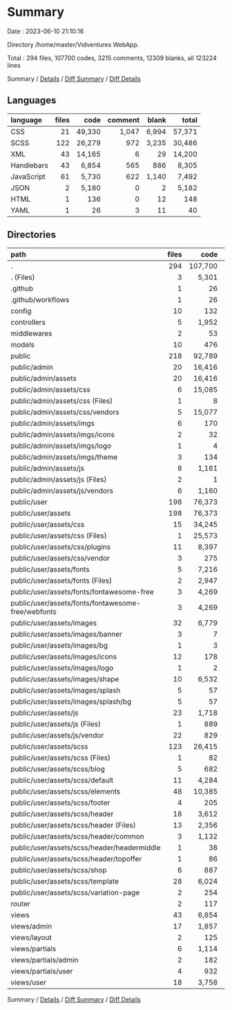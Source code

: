 # Summary

Date : 2023-06-10 21:10:16

Directory /home/master/Vidventures WebApp.

Total : 294 files,  107700 codes, 3215 comments, 12309 blanks, all 123224 lines

Summary / [Details](details.md) / [Diff Summary](diff.md) / [Diff Details](diff-details.md)

## Languages
| language | files | code | comment | blank | total |
| :--- | ---: | ---: | ---: | ---: | ---: |
| CSS | 21 | 49,330 | 1,047 | 6,994 | 57,371 |
| SCSS | 122 | 26,279 | 972 | 3,235 | 30,486 |
| XML | 43 | 14,165 | 6 | 29 | 14,200 |
| Handlebars | 43 | 6,854 | 565 | 886 | 8,305 |
| JavaScript | 61 | 5,730 | 622 | 1,140 | 7,492 |
| JSON | 2 | 5,180 | 0 | 2 | 5,182 |
| HTML | 1 | 136 | 0 | 12 | 148 |
| YAML | 1 | 26 | 3 | 11 | 40 |

## Directories
| path | files | code | comment | blank | total |
| :--- | ---: | ---: | ---: | ---: | ---: |
| . | 294 | 107,700 | 3,215 | 12,309 | 123,224 |
| . (Files) | 3 | 5,301 | 7 | 35 | 5,343 |
| .github | 1 | 26 | 3 | 11 | 40 |
| .github/workflows | 1 | 26 | 3 | 11 | 40 |
| config | 10 | 132 | 51 | 64 | 247 |
| controllers | 5 | 1,952 | 114 | 366 | 2,432 |
| middlewares | 2 | 53 | 0 | 20 | 73 |
| models | 10 | 476 | 4 | 78 | 558 |
| public | 218 | 92,789 | 2,464 | 10,734 | 105,987 |
| public/admin | 20 | 16,416 | 364 | 2,963 | 19,743 |
| public/admin/assets | 20 | 16,416 | 364 | 2,963 | 19,743 |
| public/admin/assets/css | 6 | 15,085 | 183 | 2,765 | 18,033 |
| public/admin/assets/css (Files) | 1 | 8 | 0 | 0 | 8 |
| public/admin/assets/css/vendors | 5 | 15,077 | 183 | 2,765 | 18,025 |
| public/admin/assets/imgs | 6 | 170 | 4 | 2 | 176 |
| public/admin/assets/imgs/icons | 2 | 32 | 2 | 0 | 34 |
| public/admin/assets/imgs/logo | 1 | 4 | 0 | 0 | 4 |
| public/admin/assets/imgs/theme | 3 | 134 | 2 | 2 | 138 |
| public/admin/assets/js | 8 | 1,161 | 177 | 196 | 1,534 |
| public/admin/assets/js (Files) | 2 | 1 | 99 | 5 | 105 |
| public/admin/assets/js/vendors | 6 | 1,160 | 78 | 191 | 1,429 |
| public/user | 198 | 76,373 | 2,100 | 7,771 | 86,244 |
| public/user/assets | 198 | 76,373 | 2,100 | 7,771 | 86,244 |
| public/user/assets/css | 15 | 34,245 | 864 | 4,229 | 39,338 |
| public/user/assets/css (Files) | 1 | 25,573 | 805 | 2,223 | 28,601 |
| public/user/assets/css/plugins | 11 | 8,397 | 50 | 1,967 | 10,414 |
| public/user/assets/css/vendor | 3 | 275 | 9 | 39 | 323 |
| public/user/assets/fonts | 5 | 7,216 | 0 | 4 | 7,220 |
| public/user/assets/fonts (Files) | 2 | 2,947 | 0 | 1 | 2,948 |
| public/user/assets/fonts/fontawesome-free | 3 | 4,269 | 0 | 3 | 4,272 |
| public/user/assets/fonts/fontawesome-free/webfonts | 3 | 4,269 | 0 | 3 | 4,272 |
| public/user/assets/images | 32 | 6,779 | 2 | 23 | 6,804 |
| public/user/assets/images/banner | 3 | 7 | 0 | 2 | 9 |
| public/user/assets/images/bg | 1 | 3 | 0 | 1 | 4 |
| public/user/assets/images/icons | 12 | 178 | 0 | 8 | 186 |
| public/user/assets/images/logo | 1 | 2 | 0 | 0 | 2 |
| public/user/assets/images/shape | 10 | 6,532 | 2 | 8 | 6,542 |
| public/user/assets/images/splash | 5 | 57 | 0 | 4 | 61 |
| public/user/assets/images/splash/bg | 5 | 57 | 0 | 4 | 61 |
| public/user/assets/js | 23 | 1,718 | 262 | 268 | 2,248 |
| public/user/assets/js (Files) | 1 | 889 | 33 | 92 | 1,014 |
| public/user/assets/js/vendor | 22 | 829 | 229 | 176 | 1,234 |
| public/user/assets/scss | 123 | 26,415 | 972 | 3,247 | 30,634 |
| public/user/assets/scss (Files) | 1 | 82 | 135 | 19 | 236 |
| public/user/assets/scss/blog | 5 | 682 | 27 | 105 | 814 |
| public/user/assets/scss/default | 11 | 4,284 | 231 | 891 | 5,406 |
| public/user/assets/scss/elements | 48 | 10,385 | 257 | 1,037 | 11,679 |
| public/user/assets/scss/footer | 4 | 205 | 17 | 27 | 249 |
| public/user/assets/scss/header | 18 | 3,612 | 137 | 519 | 4,268 |
| public/user/assets/scss/header (Files) | 13 | 2,356 | 83 | 353 | 2,792 |
| public/user/assets/scss/header/common | 3 | 1,132 | 48 | 127 | 1,307 |
| public/user/assets/scss/header/headermiddle | 1 | 38 | 3 | 20 | 61 |
| public/user/assets/scss/header/topoffer | 1 | 86 | 3 | 19 | 108 |
| public/user/assets/scss/shop | 6 | 887 | 27 | 129 | 1,043 |
| public/user/assets/scss/template | 28 | 6,024 | 138 | 503 | 6,665 |
| public/user/assets/scss/variation-page | 2 | 254 | 3 | 17 | 274 |
| router | 2 | 117 | 7 | 115 | 239 |
| views | 43 | 6,854 | 565 | 886 | 8,305 |
| views/admin | 17 | 1,857 | 223 | 190 | 2,270 |
| views/layout | 2 | 125 | 0 | 27 | 152 |
| views/partials | 6 | 1,114 | 97 | 105 | 1,316 |
| views/partials/admin | 2 | 182 | 0 | 12 | 194 |
| views/partials/user | 4 | 932 | 97 | 93 | 1,122 |
| views/user | 18 | 3,758 | 245 | 564 | 4,567 |

Summary / [Details](details.md) / [Diff Summary](diff.md) / [Diff Details](diff-details.md)